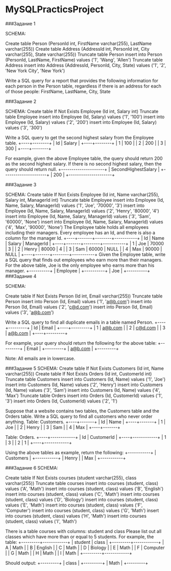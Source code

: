 # MySQLPracticsProject
###Задание 1

SCHEMA:

Create table Person (PersonId int, FirstName varchar(255), LastName varchar(255))
Create table Address (AddressId int, PersonId int, City varchar(255), State varchar(255))
Truncate table Person
insert into Person (PersonId, LastName, FirstName) values ('1', 'Wang', 'Allen')
Truncate table Address
insert into Address (AddressId, PersonId, City, State) values ('1', '2', 'New York City', 'New York')
 
Write a SQL query for a report that provides the following information for each person in the Person table, regardless if there is an address for each of those people:
FirstName, LastName, City, State






###Задание 2

SCHEMA:
Create table If Not Exists Employee (Id int, Salary int)
Truncate table Employee
insert into Employee (Id, Salary) values ('1', '100')
insert into Employee (Id, Salary) values ('2', '200')
insert into Employee (Id, Salary) values ('3', '300')

Write a SQL query to get the second highest salary from the Employee table.
+----+--------+
| Id | Salary |
+----+--------+
| 1  | 100    |
| 2  | 200    |
| 3  | 300    |
+----+--------+

For example, given the above Employee table, the query should return 200 as the second highest salary. If there is no second highest salary, then the query should return null.
+---------------------+
| SecondHighestSalary |
+---------------------+
| 200                 |
+---------------------+




###Задание 3

SCHEMA:
Create table If Not Exists Employee (Id int, Name varchar(255), Salary int, ManagerId int)
Truncate table Employee
insert into Employee (Id, Name, Salary, ManagerId) values ('1', 'Joe', '70000', '3')
insert into Employee (Id, Name, Salary, ManagerId) values ('2', 'Henry', '80000', '4')
insert into Employee (Id, Name, Salary, ManagerId) values ('3', 'Sam', '60000', 'None')
insert into Employee (Id, Name, Salary, ManagerId) values ('4', 'Max', '90000', 'None')
The Employee table holds all employees including their managers. Every employee has an Id, and there is also a column for the manager Id.
+----+-------+--------+-----------+
| Id | Name  | Salary | ManagerId |
+----+-------+--------+-----------+
| 1  | Joe   | 70000  | 3         |
| 2  | Henry | 80000  | 4         |
| 3  | Sam   | 60000  | NULL      |
| 4  | Max   | 90000  | NULL      |
+----+-------+--------+-----------+
Given the Employee table, write a SQL query that finds out employees who earn more than their managers. For the above table, Joe is the only employee who earns more than his manager.
+----------+
| Employee |
+----------+
| Joe      |
+----------+
###Задание 4

SCHEMA:

Create table If Not Exists Person (Id int, Email varchar(255))
Truncate table Person
insert into Person (Id, Email) values ('1', 'a@b.com')
insert into Person (Id, Email) values ('2', 'c@d.com')
insert into Person (Id, Email) values ('3', 'a@b.com')

Write a SQL query to find all duplicate emails in a table named Person.
+----+---------+
| Id | Email   |
+----+---------+
| 1  | a@b.com |
| 2  | c@d.com |
| 3  | a@b.com |
+----+---------+

For example, your query should return the following for the above table:
+---------+
| Email   |
+---------+
| a@b.com |
+---------+

Note: All emails are in lowercase.


###Задание 5
SCHEMA:
Create table If Not Exists Customers (Id int, Name varchar(255))
Create table If Not Exists Orders (Id int, CustomerId int)
Truncate table Customers
insert into Customers (Id, Name) values ('1', 'Joe')
insert into Customers (Id, Name) values ('2', 'Henry')
insert into Customers (Id, Name) values ('3', 'Sam')
insert into Customers (Id, Name) values ('4', 'Max')
Truncate table Orders
insert into Orders (Id, CustomerId) values ('1', '3')
insert into Orders (Id, CustomerId) values ('2', '1')


Suppose that a website contains two tables, the Customers table and the Orders table. Write a SQL query to find all customers who never order anything.
Table: Customers.
+----+-------+
| Id | Name  |
+----+-------+
| 1  | Joe   |
| 2  | Henry |
| 3  | Sam   |
| 4  | Max   |
+----+-------+

Table: Orders.
+----+------------+
| Id | CustomerId |
+----+------------+
| 1  | 3          |
| 2  | 1          |
+----+------------+

Using the above tables as example, return the following:
+-----------+
| Customers |
+-----------+
| Henry     |
| Max       |
+-----------+


















###Задание 6
SCHEMA:

Create table If Not Exists courses (student varchar(255), class varchar(255))
Truncate table courses
insert into courses (student, class) values ('A', 'Math')
insert into courses (student, class) values ('B', 'English')
insert into courses (student, class) values ('C', 'Math')
insert into courses (student, class) values ('D', 'Biology')
insert into courses (student, class) values ('E', 'Math')
insert into courses (student, class) values ('F', 'Computer')
insert into courses (student, class) values ('G', 'Math')
insert into courses (student, class) values ('H', 'Math')
insert into courses (student, class) values ('I', 'Math')

There is a table courses with columns: student and class
Please list out all classes which have more than or equal to 5 students.
For example, the table:
+---------+------------+
| student | class      |
+---------+------------+
| A       | Math       |
| B       | English    |
| C       | Math       |
| D       | Biology    |
| E       | Math       |
| F       | Computer   |
| G       | Math       |
| H       | Math       |
| I       | Math       |
+---------+------------+

Should output:
+---------+
| class   |
+---------+
| Math    |
+---------+
